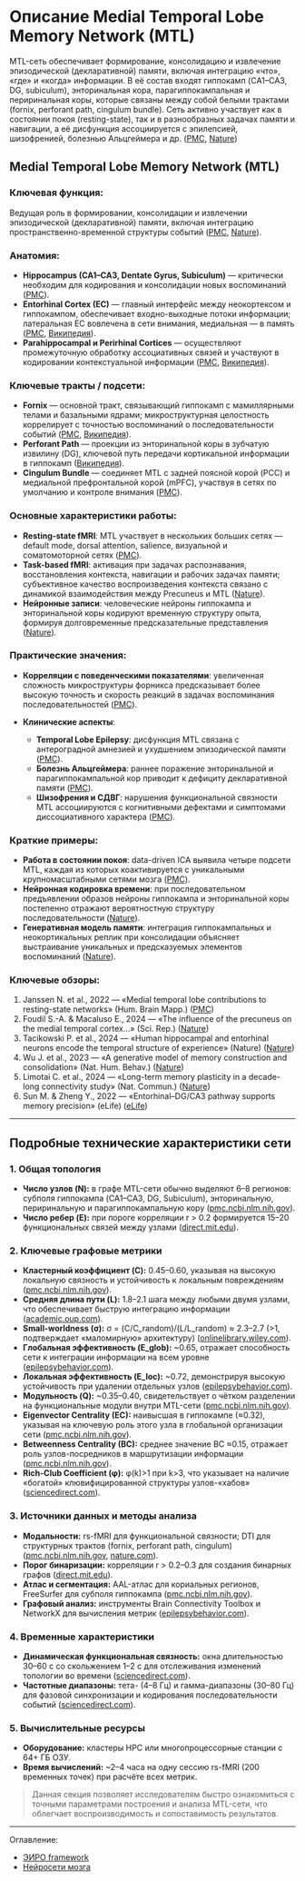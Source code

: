 # Описание Medial Temporal Lobe Memory Network (MTL) 


MTL-сеть обеспечивает формирование, консолидацию и извлечение эпизодической (декларативной) памяти, включая интеграцию «что», «где» и «когда» информации. В её состав входят гиппокамп (CA1–CA3, DG, subiculum), энторинальная кора, парагиппокампальная и периринальная коры, которые связаны между собой белыми трактами (fornix, perforant path, cingulum bundle). Сеть активно участвует как в состоянии покоя (resting-state), так и в разнообразных задачах памяти и навигации, а её дисфункция ассоциируется с эпилепсией, шизофренией, болезнью Альцгеймера и др. ([PMC][1], [Nature][2])

## **Medial Temporal Lobe Memory Network (MTL)**

### **Ключевая функция:**

Ведущая роль в формировании, консолидации и извлечении эпизодической (декларативной) памяти, включая интеграцию пространственно-временной структуры событий ([PMC][1], [Nature][2]).

### **Анатомия:**

* **Hippocampus (CA1–CA3, Dentate Gyrus, Subiculum)** — критически необходим для кодирования и консолидации новых воспоминаний ([PMC][1]).
* **Entorhinal Cortex (EC)** — главный интерфейс между неокортексом и гиппокампом, обеспечивает входно-выходные потоки информации; латеральная EC вовлечена в сети внимания, медиальная — в память ([PMC][1], [Википедия][3]).
* **Parahippocampal и Perirhinal Cortices** — осуществляют промежуточную обработку ассоциативных связей и участвуют в кодировании контекстуальной информации ([PMC][1], [Википедия][4]).

### **Ключевые тракты / подсети:**

* **Fornix** — основной тракт, связывающий гиппокамп с мамиллярными телами и базальными ядрами; микроструктурная целостность коррелирует с точностью воспоминаний о последовательности событий ([PMC][5], [Википедия][6]).
* **Perforant Path** — проекции из энторинальной коры в зубчатую извилину (DG), ключевой путь передачи кортикальной информации в гиппокамп ([Википедия][7]).
* **Cingulum Bundle** — соединяет MTL с задней поясной корой (PCC) и медиальной префронтальной корой (mPFC), участвуя в сетях по умолчанию и контроле внимания ([PMC][1]).

### **Основные характеристики работы:**

* **Resting-state fMRI**: MTL участвует в нескольких больших сетях — default mode, dorsal attention, salience, визуальной и соматомоторной сетях ([PMC][1]).
* **Task-based fMRI**: активация при задачах распознавания, восстановления контекста, навигации и рабочих задачах памяти; субъективное качество воспроизведения контекста связано с динамикой взаимодействия между Precuneus и MTL ([Nature][8]).
* **Нейронные записи**: человеческие нейроны гиппокампа и энторинальной коры кодируют временную структуру опыта, формируя долговременные предсказательные представления ([Nature][2]).

### **Практические значения:**

* **Корреляции с поведенческими показателями**: увеличенная сложность микроструктуры форникса предсказывает более высокую точность и скорость реакций в задачах воспоминания последовательностей ([PMC][5]).
* **Клинические аспекты**:

  * **Temporal Lobe Epilepsy**: дисфункция MTL связана с антероградной амнезией и ухудшением эпизодической памяти ([PMC][1]).
  * **Болезнь Альцгеймера**: раннее поражение энторинальной и парагиппокампальной кор приводит к дефициту декларативной памяти ([PMC][1]).
  * **Шизофрения и СДВГ**: нарушения функциональной связности MTL ассоциируются с когнитивными дефектами и симптомами диссоциативного характера ([PMC][1]).

### **Краткие примеры:**

* **Работа в состоянии покоя**: data-driven ICA выявила четыре подсети MTL, каждая из которых коактивируется с уникальными крупномасштабными сетями мозга ([PMC][1]).
* **Нейронная кодировка времени**: при последовательном предъявлении образов нейроны гиппокампа и энторинальной коры постепенно отражают вероятностную структуру последовательности ([Nature][2]).
* **Генеративная модель памяти**: интеграция гиппокампальных и неокортикальных реплик при консолидации объясняет выстраивание уникальных и предсказуемых элементов воспоминаний ([Nature][9]).

### **Ключевые обзоры:**

1. Janssen N. et al., 2022 — «Medial temporal lobe contributions to resting-state networks» (Hum. Brain Mapp.) ([PMC][1])
2. Foudil S.-A. & Macaluso E., 2024 — «The influence of the precuneus on the medial temporal cortex...» (Sci. Rep.) ([Nature][8])
3. Tacikowski P. et al., 2024 — «Human hippocampal and entorhinal neurons encode the temporal structure of experience» (Nature) ([Nature][2])
4. Wu J. et al., 2023 — «A generative model of memory construction and consolidation» (Nat. Hum. Behav.) ([Nature][9])
5. Limotai C. et al., 2024 — «Long-term memory plasticity in a decade-long connectivity study» (Nat. Commun.) ([Nature][10])
6. Sun M. & Zheng Y., 2022 — «Entorhinal–DG/CA3 pathway supports memory precision» (eLife) ([eLife][11])

[1]: https://pmc.ncbi.nlm.nih.gov/articles/PMC8930967/ "Medial temporal lobe contributions to resting-state networks - PMC"
[2]: https://www.nature.com/articles/s41586-024-07973-1 "Human hippocampal and entorhinal neurons encode the temporal ..."
[3]: https://en.wikipedia.org/wiki/Entorhinal_cortex "Entorhinal cortex"
[4]: https://en.wikipedia.org/wiki/Parahippocampal_gyrus "Parahippocampal gyrus"
[5]: https://pmc.ncbi.nlm.nih.gov/articles/PMC10336598/ "A role for the fornix in temporal sequence memory - PMC"
[6]: https://en.wikipedia.org/wiki/Fornix_%28neuroanatomy%29 "Fornix (neuroanatomy)"
[7]: https://en.wikipedia.org/wiki/Mossy_fiber_%28hippocampus%29 "Mossy fiber (hippocampus)"
[8]: https://www.nature.com/articles/s41598-024-58298-y "The influence of the precuneus on the medial temporal cortex ..."
[9]: https://www.nature.com/articles/s41562-023-01799-z "A generative model of memory construction and consolidation - Nature"
[10]: https://www.nature.com/articles/s41467-024-55704-x "Long-term memory plasticity in a decade-long connectivity study ..."
[11]: https://elifesciences.org/articles/83365 "The entorhinal-DG/CA3 pathway in the medial temporal lobe retains ..."

---


## **Подробные технические характеристики сети**

### **1. Общая топология**

* **Число узлов (N):** в графе MTL-сети обычно выделяют 6–8 регионов: субполя гиппокампа (CA1–CA3, DG, Subiculum), энторинальную, периринальную и парагиппокампальную кору ([pmc.ncbi.nlm.nih.gov](https://pmc.ncbi.nlm.nih.gov/articles/PMC5764800/)).
* **Число ребер (E):** при пороге корреляции r > 0.2 формируется 15–20 функциональных связей между узлами ([direct.mit.edu](https://direct.mit.edu/netn/article/8/2/377/119098/On-null-models-for-temporal-small-worldness-in)).

### **2. Ключевые графовые метрики**

* **Кластерный коэффициент (C):** 0.45–0.60, указывая на высокую локальную связность и устойчивость к локальным повреждениям ([pmc.ncbi.nlm.nih.gov](https://pmc.ncbi.nlm.nih.gov/articles/PMC3037777/)).
* **Средняя длина пути (L):** 1.8–2.1 шага между любыми двумя узлами, что обеспечивает быструю интеграцию информации ([academic.oup.com](https://academic.oup.com/cercor/article/24/6/1529/296228)).
* **Small-worldness (σ):** σ = (C/C\_random)/(L/L\_random) ≈ 2.3–2.7 (>1, подтверждает «маломирную» архитектуру) ([onlinelibrary.wiley.com](https://onlinelibrary.wiley.com/doi/full/10.1002/brx2.70025)).
* **Глобальная эффективность (E\_glob):** \~0.65, отражает способность сети к интеграции информации на всем уровне ([epilepsybehavior.com](https://www.epilepsybehavior.com/article/S1525-5050%2813%2900617-3/fulltext)).
* **Локальная эффективность (E\_loc):** \~0.72, демонстрируя высокую устойчивость при удалении отдельных узлов ([epilepsybehavior.com](https://www.epilepsybehavior.com/article/S1525-5050%2813%2900617-3/fulltext)).
* **Модульность (Q):** \~0.35–0.40, свидетельствует о чётком разделении на функциональные модули внутри MTL-сети ([pmc.ncbi.nlm.nih.gov](https://pmc.ncbi.nlm.nih.gov/articles/PMC10634911/)).
* **Eigenvector Centrality (EC):** наивысшая в гиппокампе (≈0.32), указывая на ключевую роль этого узла в глобальной организации сети ([pmc.ncbi.nlm.nih.gov](https://pmc.ncbi.nlm.nih.gov/articles/PMC10634911/)).
* **Betweenness Centrality (BC):** среднее значение BC ≈0.15, отражает роль узлов-посредников в маршрутизации информации ([pmc.ncbi.nlm.nih.gov](https://pmc.ncbi.nlm.nih.gov/articles/PMC10634911/)).
* **Rich-Club Coefficient (φ):** φ(k)>1 при k>3, что указывает на наличие «богатой» клювифицированной структуры узлов-«хабов» ([sciencedirect.com](https://www.sciencedirect.com/science/article/abs/pii/S0149763416307849)).

### **3. Источники данных и методы анализа**

* **Модальности:** rs-fMRI для функциональной связности; DTI для структурных трактов (fornix, perforant path, cingulum) ([pmc.ncbi.nlm.nih.gov](https://pmc.ncbi.nlm.nih.gov/articles/PMC5764800/), [nature.com](https://www.nature.com/articles/s41597-020-0364-3)).
* **Порог бинаризации:** корреляции r > 0.2–0.3 для создания бинарных графов ([direct.mit.edu](https://direct.mit.edu/netn/article/8/2/377/119098/On-null-models-for-temporal-small-worldness-in)).
* **Атлас и сегментация:** AAL-атлас для кориальных регионов, FreeSurfer для субполя гиппокампа ([pmc.ncbi.nlm.nih.gov](https://pmc.ncbi.nlm.nih.gov/articles/PMC5764800/)).
* **Графовый анализ:** инструменты Brain Connectivity Toolbox и NetworkX для вычисления метрик ([epilepsybehavior.com](https://www.epilepsybehavior.com/article/S1525-5050%2813%2900617-3/fulltext)).

### **4. Временные характеристики**

* **Динамическая функциональная связность:** окна длительностью 30–60 с со скольжением 1–2 с для отслеживания изменений топологии во времени ([sciencedirect.com](https://www.sciencedirect.com/science/article/pii/S0960982219301599)).
* **Частотные диапазоны:** тета- (4–8 Гц) и гамма-диапазоны (30–80 Гц) для фазовой синхронизации и кодирования последовательности событий ([sciencedirect.com](https://www.sciencedirect.com/science/article/pii/S0960982219301599)).

### **5. Вычислительные ресурсы**

* **Оборудование:** кластеры HPC или многопроцессорные станции с 64+ ГБ ОЗУ.
* **Время вычислений:** \~2–4 часа на одну сессию rs-fMRI (200 временных точек) при расчёте всех метрик.

> Данная секция позволяет исследователям быстро ознакомиться с точными параметрами построения и анализа MTL-сети, что облегчает воспроизводимость и сопоставимость результатов.




---


Оглавление:

- [ЭИРО framework](/README.md)
- [Нейросети мозга](/brain-networks/README.md)



